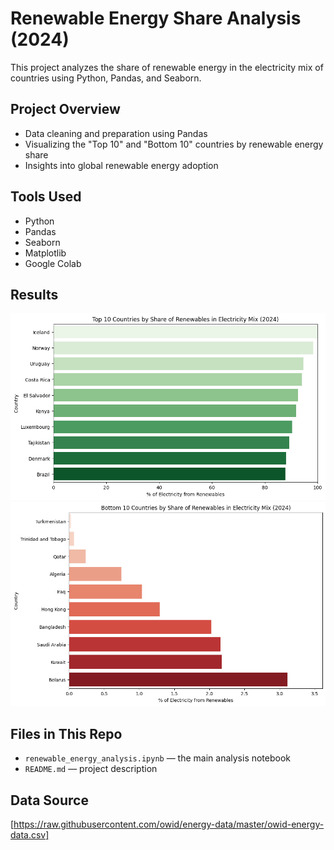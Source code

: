 # Renewable Energy Share Analysis (2024)

This project analyzes the share of renewable energy in the electricity mix of countries using Python, Pandas, and Seaborn.

## Project Overview
- Data cleaning and preparation using Pandas
- Visualizing the "Top 10" and "Bottom 10" countries by renewable energy share
- Insights into global renewable energy adoption

## Tools Used
- Python
- Pandas
- Seaborn
- Matplotlib
- Google Colab

## Results
![Top 10 Chart Screenshot](top10_chart.png)
![Bottom 10 Chart Screenshot](bottom10_chart.png)

## Files in This Repo
- `renewable_energy_analysis.ipynb` — the main analysis notebook
- `README.md` — project description

## Data Source
[https://raw.githubusercontent.com/owid/energy-data/master/owid-energy-data.csv] 

